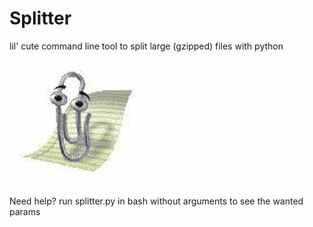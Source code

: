 # Splitter
lil' cute command line tool to split large (gzipped) files with python

![Image of clippy](https://github.com/LucilleWerner/Splitter/blob/master/Images/200.gif)

Need help? run splitter.py in bash without arguments to see the wanted params
